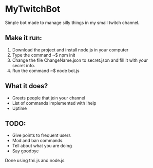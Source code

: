 # MyTwitchBot
Simple bot made to manage silly things in my small twitch channel.

## Make it run:
1. Download the project and install node.js in your computer
2. Type the command ~$ npm init
3. Change the file ChangeName.json to secret.json and fill it with your secret info.
4. Run the command ~$ node bot.js


## What it does?
- Greets people that join your channel
- List of commands implemented with !help
- Uptime

## TODO:
- Give points to frequent users
- Mod and ban commands
- Tell about what you are doing
- Say goodbye



Done using tmi.js and node.js
